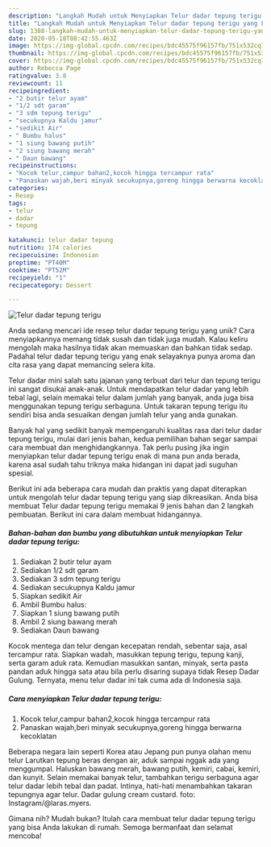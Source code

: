 ```yaml
---
description: "Langkah Mudah untuk Menyiapkan Telur dadar tepung terigu yang Lezat"
title: "Langkah Mudah untuk Menyiapkan Telur dadar tepung terigu yang Lezat"
slug: 1388-langkah-mudah-untuk-menyiapkan-telur-dadar-tepung-terigu-yang-lezat
date: 2020-05-18T08:42:55.463Z
image: https://img-global.cpcdn.com/recipes/bdc45575f96157fb/751x532cq70/telur-dadar-tepung-terigu-foto-resep-utama.jpg
thumbnail: https://img-global.cpcdn.com/recipes/bdc45575f96157fb/751x532cq70/telur-dadar-tepung-terigu-foto-resep-utama.jpg
cover: https://img-global.cpcdn.com/recipes/bdc45575f96157fb/751x532cq70/telur-dadar-tepung-terigu-foto-resep-utama.jpg
author: Rebecca Page
ratingvalue: 3.8
reviewcount: 11
recipeingredient:
- "2 butir telur ayam"
- "1/2 sdt garam"
- "3 sdm tepung terigu"
- "secukupnya Kaldu jamur"
- "sedikit Air"
- " Bumbu halus"
- "1 siung bawang putih"
- "2 siung bawang merah"
- " Daun bawang"
recipeinstructions:
- "Kocok telur,campur bahan2,kocok hingga tercampur rata"
- "Panaskan wajah,beri minyak secukupnya,goreng hingga berwarna kecoklatan"
categories:
- Resep
tags:
- telur
- dadar
- tepung

katakunci: telur dadar tepung 
nutrition: 174 calories
recipecuisine: Indonesian
preptime: "PT40M"
cooktime: "PT52M"
recipeyield: "1"
recipecategory: Dessert

---
```



![Telur dadar tepung terigu](https://img-global.cpcdn.com/recipes/bdc45575f96157fb/751x532cq70/telur-dadar-tepung-terigu-foto-resep-utama.jpg)

Anda sedang mencari ide resep telur dadar tepung terigu yang unik? Cara menyiapkannya memang tidak susah dan tidak juga mudah. Kalau keliru mengolah maka hasilnya tidak akan memuaskan dan bahkan tidak sedap. Padahal telur dadar tepung terigu yang enak selayaknya punya aroma dan cita rasa yang dapat memancing selera kita.

Telur dadar mini salah satu jajanan yang terbuat dari telur dan tepung terigu ini sangat disukai anak-anak. Untuk mendapatkan telur dadar yang lebih tebal lagi, selain memakai telur dalam jumlah yang banyak, anda juga bisa menggunakan tepung terigu serbaguna. Untuk takaran tepung terigu itu sendiri bisa anda sesuaikan dengan jumlah telur yang anda gunakan.

Banyak hal yang sedikit banyak mempengaruhi kualitas rasa dari telur dadar tepung terigu, mulai dari jenis bahan, kedua pemilihan bahan segar sampai cara membuat dan menghidangkannya. Tak perlu pusing jika ingin menyiapkan telur dadar tepung terigu enak di mana pun anda berada, karena asal sudah tahu triknya maka hidangan ini dapat jadi suguhan spesial.


Berikut ini ada beberapa cara mudah dan praktis yang dapat diterapkan untuk mengolah telur dadar tepung terigu yang siap dikreasikan. Anda bisa membuat Telur dadar tepung terigu memakai 9 jenis bahan dan 2 langkah pembuatan. Berikut ini cara dalam membuat hidangannya.

<!--inarticleads1-->

##### Bahan-bahan dan bumbu yang dibutuhkan untuk menyiapkan Telur dadar tepung terigu:

1. Sediakan 2 butir telur ayam
1. Sediakan 1/2 sdt garam
1. Sediakan 3 sdm tepung terigu
1. Sediakan secukupnya Kaldu jamur
1. Siapkan sedikit Air
1. Ambil  Bumbu halus:
1. Siapkan 1 siung bawang putih
1. Ambil 2 siung bawang merah
1. Sediakan  Daun bawang


Kocok mentega dan telur dengan kecepatan rendah, sebentar saja, asal tercampur rata. Siapkan wadah, masukkan tepung terigu, tepung kanji, serta garam aduk rata. Kemudian masukkan santan, minyak, serta pasta pandan aduk hingga sata atau bila perlu disaring supaya tidak Resep Dadar Gulung. Ternyata, menu telur dadar ini tak cuma ada di Indonesia saja. 

<!--inarticleads2-->

##### Cara menyiapkan Telur dadar tepung terigu:

1. Kocok telur,campur bahan2,kocok hingga tercampur rata
1. Panaskan wajah,beri minyak secukupnya,goreng hingga berwarna kecoklatan


Beberapa negara lain seperti Korea atau Jepang pun punya olahan menu telur Larutkan tepung beras dengan air, aduk sampai nggak ada yang menggumpal. Haluskan bawang merah, bawang putih, kemiri, cabai, kemiri, dan kunyit. Selain memakai banyak telur, tambahkan terigu serbaguna agar telur dadar lebih tebal dan padat. Intinya, hati-hati menambahkan takaran tepungnya agar telur. Dadar gulung cream custard. foto: Instagram/@laras.myers. 

Gimana nih? Mudah bukan? Itulah cara membuat telur dadar tepung terigu yang bisa Anda lakukan di rumah. Semoga bermanfaat dan selamat mencoba!
